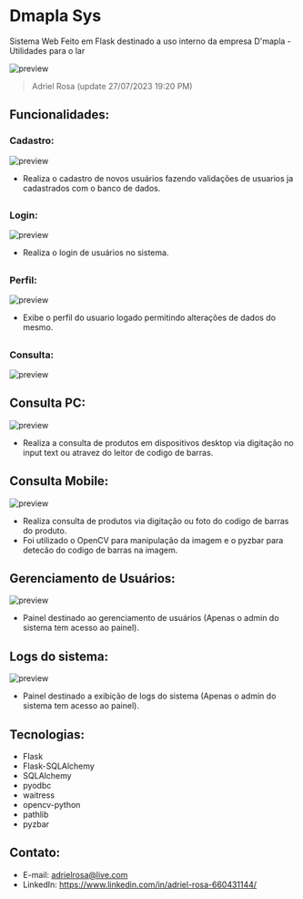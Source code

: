 # Dmapla Sys

Sistema Web Feito em Flask destinado a uso interno da empresa D'mapla - Utilidades para o lar

![preview](./demo/representation.png)

> Adriel Rosa (update 27/07/2023  19:20 PM)

## Funcionalidades: 

### Cadastro:

![preview](./demo/cadastro_sis.png)

- Realiza o cadastro de novos usuários fazendo validações de usuarios ja cadastrados com o banco de dados.

##

### Login:

![preview](./demo/login_sis.png)

- Realiza o login de usuários no sistema.

##

### Perfil:

![preview](./demo/perfil_sis.png)

- Exibe o perfil do usuario logado permitindo alterações de dados do mesmo.

##

###  Consulta:

![preview](./demo/consulta_produto.png)

##

  ## Consulta PC:

  ![preview](./demo/consulta-pc.gif)
  
  - Realiza a consulta de produtos em dispositivos desktop via digitação no input text ou atravez do leitor de codigo de barras.
  
  ###
  
  ## Consulta Mobile:

  ![preview](./demo/consulta-phone.gif)
  
  - Realiza consulta de produtos via digitação ou foto do codigo de barras do produto.
  - Foi utilizado o OpenCV para manipulação da imagem e o pyzbar para detecão do codigo de barras na imagem.
  
  ###
  
  ## Gerenciamento de Usuários:

  ![preview](./demo/user_manager.png)
  
  - Painel destinado ao gerenciamento de usuários (Apenas o admin do sistema tem acesso ao painel).
  
  ###

  ## Logs do sistema:

  ![preview](./demo/log_sys.png)
  
  - Painel destinado a exibição de logs do sistema (Apenas o admin do sistema tem acesso ao painel).
  
  ###

 ##
 
 ## Tecnologias:
 - Flask
 - Flask-SQLAlchemy
 - SQLAlchemy
 - pyodbc
 - waitress
 - opencv-python
 - pathlib
 - pyzbar
 
 ## Contato:
 
 - E-mail: adrielrosa@live.com 
 - LinkedIn: https://www.linkedin.com/in/adriel-rosa-660431144/
